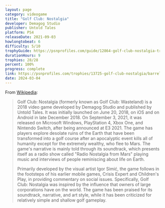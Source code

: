 ```yaml
---
layout: page
category: videogame
title: "Golf Club: Nostalgia"
developer: Demagog Studio
publisher: Untold Tales
platform: PS4
releaseDate: 2021-09-03
howlongtobeat: 6
difficulty: 5/10
trophyGuide: https://psnprofiles.com/guide/12864-golf-club-nostalgia-trophy-guide
durationHours: 9
trophies: 28/28
percent: 100%
progress: complete
link: https://psnprofiles.com/trophies/13725-golf-club-nostalgia/barrelofjuice
date: 2024-03-04
---
```


From [Wikipedia](https://en.wikipedia.org/wiki/Golf_Club:_Wasteland):

> Golf Club: Nostalgia (formerly known as Golf Club: Wasteland) is a 2018 video game developed by Demagog Studio and published by Untold Tales. It was initially launched on June 20, 2018, on iOS and on Android in late December 2018. On September 3, 2021, it was released on Microsoft Windows, PlayStation 4, Xbox One, and Nintendo Switch, after being announced at E3 2021. The game has players explore desolate ruins of the Earth that have been transformed into a golf course after an apocalyptic event kills all of humanity except for the extremely wealthy, who flee to Mars. The game's narrative is mainly told through its soundtrack, which presents itself as a radio show called "Radio Nostalgia from Mars" playing music and interviews of people reminiscing about life on Earth.
>
> Primarily developed by the visual artist Igor Simić, the game follows in the footsteps of his earlier mobile games, Crisis Expert and Children's Play, in providing commentary on social issues. Specifically, Golf Club: Nostalgia was inspired by the influence that owners of large corporations have on the world. The game has been praised for its soundtrack, narrative, and art style, while it has been criticized for relatively simple and shallow golf gameplay.
